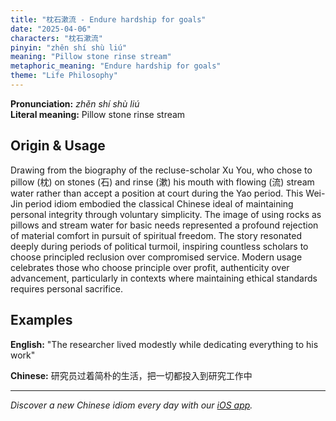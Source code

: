 ```yaml
---
title: "枕石漱流 - Endure hardship for goals"
date: "2025-04-06"
characters: "枕石漱流"
pinyin: "zhěn shí shù liú"
meaning: "Pillow stone rinse stream"
metaphoric_meaning: "Endure hardship for goals"
theme: "Life Philosophy"
---
```


**Pronunciation:** *zhěn shí shù liú*  
**Literal meaning:** Pillow stone rinse stream

## Origin & Usage

Drawing from the biography of the recluse-scholar Xu You, who chose to pillow (枕) on stones (石) and rinse (漱) his mouth with flowing (流) stream water rather than accept a position at court during the Yao period. This Wei-Jin period idiom embodied the classical Chinese ideal of maintaining personal integrity through voluntary simplicity. The image of using rocks as pillows and stream water for basic needs represented a profound rejection of material comfort in pursuit of spiritual freedom. The story resonated deeply during periods of political turmoil, inspiring countless scholars to choose principled reclusion over compromised service. Modern usage celebrates those who choose principle over profit, authenticity over advancement, particularly in contexts where maintaining ethical standards requires personal sacrifice.

## Examples

**English:** "The researcher lived modestly while dedicating everything to his work"

**Chinese:** 研究员过着简朴的生活，把一切都投入到研究工作中

---

*Discover a new Chinese idiom every day with our [iOS app](https://apps.apple.com/us/app/daily-chinese-idioms/id6670238264).*
